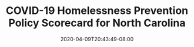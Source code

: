 ---
title: "COVID-19 Homelessness Prevention Policy Scorecard for North Carolina"
date: 2020-04-09T20:43:49-08:00
layout: single
type: covid-policy-rankings
state_abbrev: nc # use state abbreviation.
state_title: North Carolina
photoCredit:
hasSubnav: true
socialDescription: COVID-19 Homelessness Prevention Policy Scorecard for North Carolina
description: See how North Carolina ranks in our nationwide scorecard of homelessness prevention policies in response to COVID-19.
url: /covid-policy-rankings/nc
aliases:
    - /covid-policy-rankings/nc
    - /covid-policy-rankings/north-carolina
    - /es/covid-policy-rankings/nc
    - /es/covid-policy-rankings/north-carolina
---
